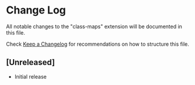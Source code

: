 # Change Log

All notable changes to the "class-maps" extension will be documented in this file.

Check [Keep a Changelog](http://keepachangelog.com/) for recommendations on how to structure this file.

## [Unreleased]

- Initial release